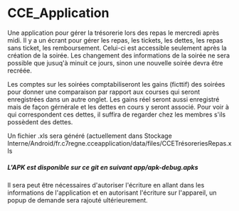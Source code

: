 # CCE_Application

Une application pour gérer la trésorerie lors des repas le mercredi après midi.
Il y a un écrant pour gérer les repas, les tickets, les dettes, les repas sans ticket, les remboursement. Celui-ci est accessible seulement après la création de la soirée. Les changement des informations de la soirée ne sera possible que jusuq'à minuit ce jours, sinon une nouvelle soirée devra être recréée.

Les comptes sur les soirées comptabiliseront les gains (ficttif) des soirées pour donner une comparaison par rapport aux courses qui seront enregistrées dans un autre onglet.
Les gains réel seront aussi enregistré mais de façon gérnérale et les dettes en cours y seront associé. Pour voir à qui correspondent ces dettes, il suffira de regarder chez les membres s'ils possèdent des dettes.

Un fichier .xls sera généré (actuellement dans Stockage Interne/Android/fr.c7regne.cceapplication/data/files/CCETrésoreriesRepas.xls

##### L'APK est disponible sur ce git en suivant app/apk-debug.apks
Il sera peut être nécessaires d'autoriser l'écriture en allant dans les informations de l'application et en autorisant l'écriture sur l'appareil, un popup de demande sera rajouté ultérieurement.
